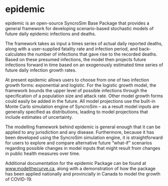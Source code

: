 # epidemic
epidemic is an open-source SyncroSim Base Package that provides a general framework for developing scenario-based stochastic models of future daily epidemic infections and deaths.

The framework takes as input a times series of actual daily reported deaths, along with a user-supplied fatality rate and infection period, and back-calculates the number of infections that gave rise to the recorded deaths. Based on these presumed infections, the model then projects future infections forward in time based on an exogenously estimated time series of future daily infection growth rates.

At present epidemic allows users to choose from one of two infection growth forms: exponential and logistic. For the logistic growth model, the framework bounds the upper level of possible infections through the specification of a population size and attack rate. Other model growth forms could easily be added in the future. All model projections use the built-in Monte Carlo simulation engine of SyncroSim – as a result model inputs are generally specified as distributions, leading to model projections that include estimates of uncertainty. 

The modelling framework behind epidemic is general enough that it can be applied to any jurisdiction and any disease. Furthermore, because it has been developed using the SyncroSim simulation engine, it is straightforward for users to explore and compare alternative future “what-if” scenarios regarding possible changes in model inputs that might result from changes in public health measures over time.  

Additional documentation for the epidemic Package can be found at www.modelthecurve.ca, along with a demonstration of how the package has been applied nationally and provincially in Canada to model the growth of COVID-19.
